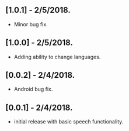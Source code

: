 ## [1.0.1] - 2/5/2018.

* Minor bug fix.

## [1.0.0] - 2/5/2018.

* Adding ability to change languages.

## [0.0.2] - 2/4/2018.

* Android bug fix.

## [0.0.1] - 2/4/2018.

* initial release with basic speech functionality.
